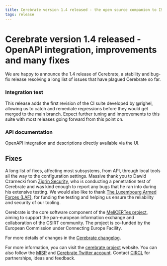 ```yaml
---
title: Cerebrate version 1.4 released - the open source companion to ISACs, CSIRTs and SOCs 
tags: release 
---
```


# Cerebrate version 1.4 released - OpenAPI integration, improvements and many fixes

We are happy to announce the 1.4 release of Cerebrate, a stability and bug-fix release resolving a long list of issues that have plagued Cerebrate so far.

### Integration test

This release adds the first revision of the CI suite developed by @righel, allowing us to catch and remediate regressions before they would get merged to the main branch. Expect further tuning and improvements to this suite with most releases going forward from this point on.

### API documentation

OpenAPI integration and descriptions directly available via the UI.

## Fixes

A long list of fixes, affecting most subsystems, from API, through local tools all the way to the configuration settings. Massive thank you to Dawid Czarnecki from [Zigrin Security](https://zigrin.com/), who is conducting a penetration test of Cerebrate and was kind enough to report any bugs that he ran into during his extensive testing. We would also like to thank [The Luxembourg Armed Forces (LAF)](https://defense.gouvernement.lu/en.html), for funding the testing and helping us ensure the reliability and security of our tooling.

Cerebrate is the core software component of the [MeliCERTes project](https://digital-strategy.ec.europa.eu/en/news/open-platforms-collaborate-cyber-threats), aiming to support the pan-european information exchange and collaboration of the CSIRT community. The project is co-funded by the European Commission under Connecting Europe Facility.

For more details of changes in the [Cerebrate changelog](https://www.cerebrate-project.org/Changelog.txt).

For more information, you can visit the [cerebrate project](https://www.cerebrate-project.org) website. You can also follow the [MISP](https://twitter.com/MISPProject) and [Cerebrate Twitter account](https://twitter.com/cerebrateproje1). Contact [CIRCL](https://www.circl.lu/contact/) for partnerships, ideas and feedback.

